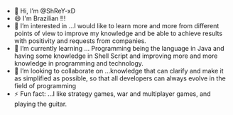 - 👋 Hi, I’m @ShReY-xD 
- 😄 I'm Brazilian !!!
- 👀 I’m interested in ...I would like to learn more and more from different points of view to improve my knowledge and be able to achieve results with positivity and requests from companies.
- 🌱 I’m currently learning ... Programming being the language in Java and having some knowledge in Shell Script and improving more and more knowledge in programming and technology.
- 💞️ I’m looking to collaborate on ...knowledge that can clarify and make it as simplified as possible, so that all developers can always evolve in the field of programming
- ⚡ Fun fact: ...I like strategy games, war and multiplayer games, and playing the guitar.

<!---
ShReY-xD/ShReY-xD is a ✨ special ✨ repository because its `README.md` (this file) appears on your GitHub profile.
You can click the Preview link to take a look at your changes.
--->

